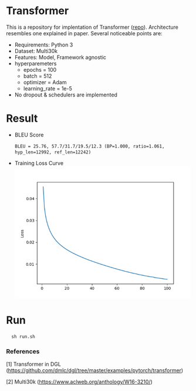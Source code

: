 # Transformer
This is a repository for implentation of Transformer ([repo](https://github.com/dmlc/dgl/tree/master/examples/pytorch/transformer)).
Architecture resembles one explained in paper.
Several noticeable points are:
* Requirements: Python 3
* Dataset: Multi30k
* Features: Model, Framework agnostic
* hyperparemeters
   * epochs = 100
   * batch = 512
   * optimizer = Adam
   * learning_rate = 1e-5
* No dropout & schedulers are implemented

# Result
* BLEU Score
      
      BLEU = 25.76, 57.7/31.7/19.5/12.3 (BP=1.000, ratio=1.061, hyp_len=12992, ref_len=12242)
  
* Training Loss Curve   
   ![trainingloss](/results/train/Loss.png)
      
# Run

      sh run.sh

### References
[1] Transformer in DGL (https://github.com/dmlc/dgl/tree/master/examples/pytorch/transformer)

[2] Multi30k (https://www.aclweb.org/anthology/W16-3210/)
